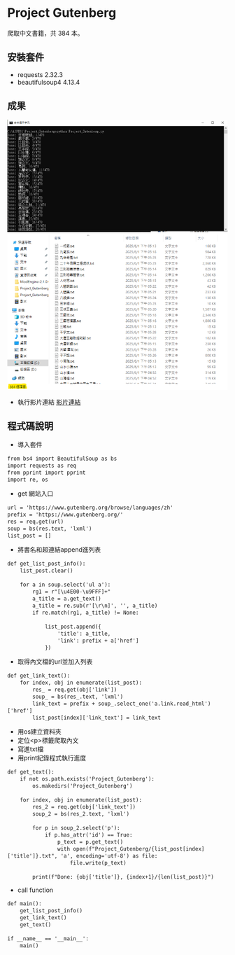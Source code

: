 # Project Gutenberg
爬取中文書籍，共 384 本。

## 安裝套件
- requests  2.32.3
- beautifulsoup4 4.13.4

## 成果
![我的圖片](執行截圖.png)
![我的圖片](爬取數目截圖.png)

* 執行影片連結
[影片連結](https://youtu.be/CAVGvP1RJvg?si=GyuQ4Z8vJqSAUFim)

## 程式碼說明

* 導入套件
```
from bs4 import BeautifulSoup as bs
import requests as req
from pprint import pprint
import re, os
```

* get 網站入口
```
url = 'https://www.gutenberg.org/browse/languages/zh'
prefix = 'https://www.gutenberg.org/'
res = req.get(url)
soup = bs(res.text, 'lxml')
list_post = []
```

* 將書名和超連結append進列表
```
def get_list_post_info():
    list_post.clear()

    for a in soup.select('ul a'):
        rg1 = r"[\u4E00-\u9FFF]+"
        a_title = a.get_text()
        a_title = re.sub(r'[\r\n]', '', a_title)
        if re.match(rg1, a_title) != None:
            
            list_post.append({
                'title': a_title,
                'link': prefix + a['href']
            }) 
```

* 取得內文檔的url並加入列表
```
def get_link_text():
    for index, obj in enumerate(list_post):
        res_ = req.get(obj['link'])
        soup_ = bs(res_.text, 'lxml')
        link_text = prefix + soup_.select_one('a.link.read_html')['href']
        list_post[index]['link_text'] = link_text
```

* 用os建立資料夾
* 定位\<p\>標籤爬取內文
* 寫進txt檔
* 用print紀錄程式執行進度
```
def get_text():
    if not os.path.exists('Project_Gutenberg'):
        os.makedirs('Project_Gutenberg')

    for index, obj in enumerate(list_post):
        res_2 = req.get(obj['link_text'])
        soup_2 = bs(res_2.text, 'lxml')

        for p in soup_2.select('p'):
            if p.has_attr('id') == True:
                p_text = p.get_text()
                with open(f"Project_Gutenberg/{list_post[index]['title']}.txt", 'a', encoding='utf-8') as file:
                    file.write(p_text)

        print(f"Done: {obj['title']}, {index+1}/{len(list_post)}")
```

* call function
```
def main():
    get_list_post_info()
    get_link_text()
    get_text()

if __name__ == '__main__':
    main()
```
